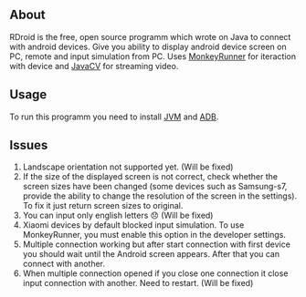## About

RDroid is the free, open source programm which wrote on Java to connect with android devices. Give you ability to display android device screen on PC, remote and input simulation from PC. Uses [MonkeyRunner](https://developer.android.com/studio/test/monkeyrunner/) for iteraction with device and [JavaCV](https://github.com/bytedeco/javacv) for streaming video.

## Usage

To run this programm you need to install [JVM](https://www.oracle.com/technetwork/java/javase/downloads/index.html) and [ADB](https://developer.android.com/studio/releases/platform-tools).

## Issues

1) Landscape orientation not supported yet. (Will be fixed)
2) If the size of the displayed screen is not correct, check whether the screen sizes have been changed (some devices such as Samsung-s7, provide the ability to change the resolution of the screen in the settings). To fix it just return screen sizes to original.
3) You can input only english letters :disappointed: (Will be fixed)
4) Xiaomi devices by default blocked input simulation. To use MonkeyRunner, you must enable this option in the developer settings.
5) Multiple connection working but after start connection with first device you should wait until the Android screen appears. After that you can connect with another.
6) When multiple connection opened if you close one connection it close input connection with another. Need to restart. (Will be fixed)
